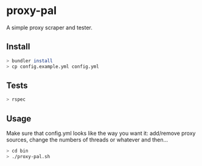 # proxy-pal
A simple proxy scraper and tester.

## Install
```bash
> bundler install
> cp config.example.yml config.yml
```

## Tests
```bash
> rspec
```

## Usage

Make sure that config.yml looks like the way you want it: add/remove proxy sources, change the numbers of threads or whatever and then...

```bash
> cd bin
> ./proxy-pal.sh
```